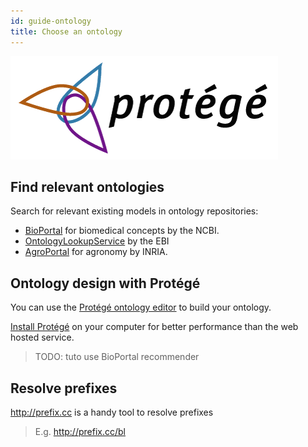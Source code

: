 ```yaml
---
id: guide-ontology
title: Choose an ontology
---
```


![](/img/protege-logo.png)

## Find relevant ontologies

Search for relevant existing models in ontology repositories:

* [BioPortal](https://bioportal.bioontology.org/recommender) for biomedical concepts by the NCBI.
* [OntologyLookupService](https://www.ebi.ac.uk/ols/ontologies
  ) by the EBI
* [AgroPortal](http://agroportal.lirmm.fr/recommender) for agronomy by INRIA.

## Ontology design with Protégé

You can use the [Protégé ontology editor](https://protege.stanford.edu/) to build your ontology.

[Install Protégé](http://protegeproject.github.io/protege/installation/) on your computer for better performance than the web hosted service.

> TODO: tuto use BioPortal recommender

## Resolve prefixes

http://prefix.cc is a handy tool to resolve prefixes

> E.g. http://prefix.cc/bl